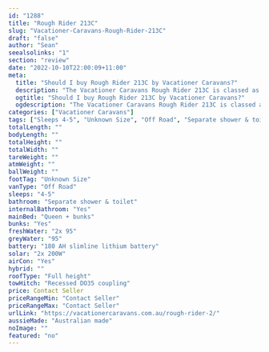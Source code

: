 ```yaml
---
id: "1288"
title: "Rough Rider 213C"
slug: "Vacationer-Caravans-Rough-Rider-213C"
draft: "false"
author: "Sean"
seealsolinks: "1"
section: "review"
date: "2022-10-10T22:00:09+11:00"
meta:
  title: "Should I buy Rough Rider 213C by Vacationer Caravans?"
  description: "The Vacationer Caravans Rough Rider 213C is classed as Off Road, and sleeps 4-5 people. It is Australian made and comes in at Unknown Size. It generally has Separate shower & toilet."
  ogtitle: "Should I buy Rough Rider 213C by Vacationer Caravans?"
  ogdescription: "The Vacationer Caravans Rough Rider 213C is classed as Off Road, and sleeps 4-5 people. It is Australian made and comes in at Unknown Size. It generally has Separate shower & toilet."
categories: ["Vacationer Caravans"]
tags: ["Sleeps 4-5", "Unknown Size", "Off Road", "Separate shower & toilet", "Full height", "Price Unknown", "Australian made"]
totalLength: ""
bodyLength: ""
totalHeight: ""
totalWidth: ""
tareWeight: ""
atmWeight: ""
ballWeight: ""
footTag: "Unknown Size"
vanType: "Off Road"
sleeps: "4-5"
bathroom: "Separate shower & toilet"
internalBathroom: "Yes"
mainBed: "Queen + bunks"
bunks: "Yes"
freshWater: "2x 95"
greyWater: "95"
battery: "180 AH slimline lithium battery"
solar: "2x 200W"
airCon: "Yes"
hybrid: ""
roofType: "Full height"
towHitch: "Recessed DO35 coupling"
price: Contact Seller
priceRangeMin: "Contact Seller"
priceRangeMax: "Contact Seller"
urlLink: "https://vacationercaravans.com.au/rough-rider-2/"
aussieMade: "Australian made"
noImage: ""
featured: "no"
---
```


